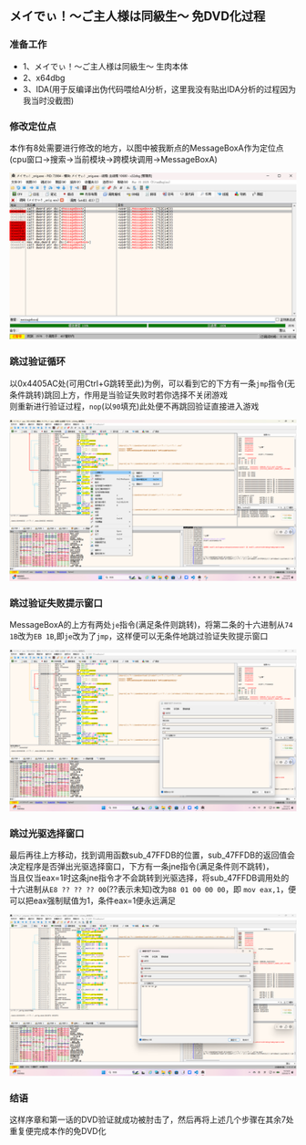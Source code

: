 ## メイでぃ！～ご主人様は同級生～ 免DVD化过程

### 准备工作
- 1、メイでぃ！～ご主人様は同級生～ 生肉本体
- 2、x64dbg
- 3、IDA(用于反编译出伪代码喂给AI分析，这里我没有贴出IDA分析的过程因为我当时没截图)

### 修改定位点

本作有8处需要进行修改的地方，以图中被我断点的MessageBoxA作为定位点 (cpu窗口->搜索->当前模块->跨模块调用->MessageBoxA)

![8处定位点](./免DVD化过程/8处定位点.png)

### 跳过验证循环

以0x4405AC处(可用Ctrl+G跳转至此)为例，可以看到它的下方有一条`jmp`指令(无条件跳转)跳回上方，作用是当验证失败时若你选择不关闭游戏<br>
则重新进行验证过程，`nop`(以`90`填充)此处便不再跳回验证直接进入游戏

![1](./免DVD化过程/1.png)

### 跳过验证失败提示窗口

MessageBoxA的上方有两处`je`指令(满足条件则跳转)，将第二条的十六进制从`74 1B`改为`EB 1B`,即`je`改为了`jmp`，这样便可以无条件地跳过验证失败提示窗口

![2](./免DVD化过程/2.png)

### 跳过光驱选择窗口

最后再往上方移动，找到调用函数sub_47FFDB的位置，sub_47FFDB的返回值会决定程序是否弹出光驱选择窗口，下方有一条jne指令(满足条件则不跳转)，<br>
当且仅当eax=1时这条jne指令才不会跳转到光驱选择，将sub_47FFDB调用处的十六进制从`E8 ?? ?? ?? 00`(??表示未知)改为`B8 01 00 00 00`，即
`mov eax,1`，便可以把eax强制赋值为1，条件eax=1便永远满足

![3](./免DVD化过程/3.png)

### 结语

这样序章和第一话的DVD验证就成功被肘击了，然后再将上述几个步骤在其余7处重复便完成本作的免DVD化
